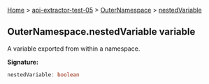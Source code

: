 [Home](./index) &gt; [api-extractor-test-05](./api-extractor-test-05.md) &gt; [OuterNamespace](./api-extractor-test-05.outernamespace.md) &gt; [nestedVariable](./api-extractor-test-05.outernamespace.nestedvariable.md)

## OuterNamespace.nestedVariable variable

A variable exported from within a namespace.

<b>Signature:</b>

```typescript
nestedVariable: boolean
```
